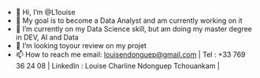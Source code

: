 - 👋 Hi, I’m @L1ouise
- 👀 My goal is to become a Data Analyst and am currently working on it
- 🌱 I’m currently on my Data Science skill, but am doing my master degree in DEV, AI and Data
- 💞️ I’m looking toyour review on my projet
- 📫 How to reach me email: louisendonguep@gmail.com | Tel : +33 769 36 24 08 | LinkedIn : Louise Charline Ndonguep Tchouankam |
<!---
L1ouise/L1ouise is a ✨ special ✨ repository because its `README.md` (this file) appears on your GitHub profile.
You can click the Preview link to take a look at your changes.
--->

